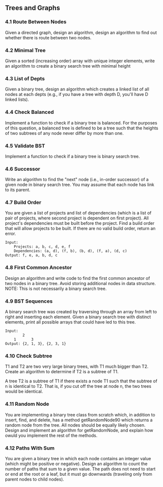## Trees and Graphs

### 4.1 Route Between Nodes
Given a directed graph, design an algorithm, design an algorithm to find out whether there is route between two nodes.

### 4.2 Minimal Tree
Given a sorted (increasing order) array with unique integer elements, write an algorithm to create a binary search tree with minimal height

### 4.3 List of Depts
Given a binary tree, design an algorithm which creates a linked list of all nodes at each depts (e.g., if you have a tree with depth D, you'll have D linked lists).

### 4.4 Check Balanced
Implement a function to check if a binary tree is balanced. For the purposes of this question, a balanced tree is defined to be a tree such that the heights of two subtrees of any node never differ by more than one.

### 4.5 Validate BST
Implement a function to check if a binary tree is binary search tree.

### 4.6 Successor
Write an algorithm to find the "next" node (i.e., in-order successor) of a given node in binary search tree. You may assume that each node has link to its parent.

### 4.7 Build Order
You are given a list of projects and list of dependencies (which is a list of pair of projects, where second project is dependent on first project). All project's dependencies must be built before the project. Find a build order that will allow projects to be built. If there are no valid build order, return an error.

```
Input:
    Projects: a, b, c, d, e, f
    Dependencies: (a, d), (f, b), (b, d), (f, a), (d, c)
Output: f, e, a, b, d, c
```

### 4.8 First Common Ancestor
Design an algorithm and write code to find the first common ancestor of two nodes in a binary tree. Avoid storing additional nodes in data structure. NOTE: This is not necessarily a binary search tree.

### 4.9 BST Sequences
A binary search tree was created by traversing through an array from left to right and inserting each element. Given a binary search tree with distinct elements, print all possible arrays that could have led to this tree.

```
Input: 
        2 
    1       3
Output: {2, 1, 3}, {2, 3, 1}
```

### 4.10 Check Subtree
T1 and T2 are two very large binary trees, with T1 much bigger than T2. Create an algorithm to determine if T2 is a subtree of T1.

A tree T2 is a subtree of T1 if there exists a node T1 such that the subtree of n is identical to T2. That is, if you cut off the tree at node n, the two trees would be identical.

### 4.11 Random Node
You are implementing a binary tree class from scratch which, in addition to insert, find, and delete, has a method getRandomNode90 which returns a random node from the tree. All nodes should be equally likely chosen. Design and implement an algorithm for getRandomNode, and explain how owuld you implement the rest of the methods.

### 4.12 Paths With Sum
You are given a binary tree in which each node contains an integer value (which might be positive or negative). Design an algorithm to count the number of paths that sum to a given value. The path does not need to start or end at the root or a leaf, but it must go downwards (traveling only from parent nodes to child nodes).

